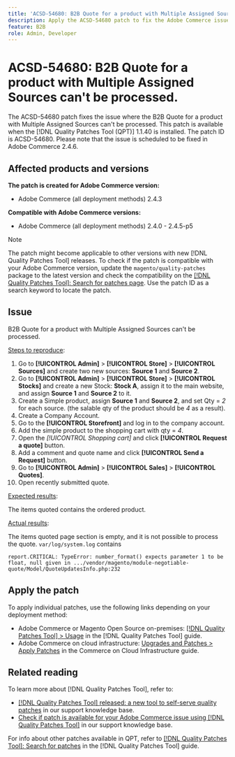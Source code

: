 ```yaml
---
title: 'ACSD-54680: B2B Quote for a product with Multiple Assigned Sources cant be processed'
description: Apply the ACSD-54680 patch to fix the Adobe Commerce issue where the B2B Quote for a product with Multiple Assigned Sources can't be processed.
feature: B2B
role: Admin, Developer
---
```

# ACSD-54680: B2B Quote for a product with Multiple Assigned Sources can't be processed.

The ACSD-54680 patch fixes the issue where the B2B Quote for a product with Multiple Assigned Sources can't be processed. This patch is available when the [!DNL Quality Patches Tool (QPT)] 1.1.40 is installed. The patch ID is ACSD-54680. Please note that the issue is scheduled to be fixed in Adobe Commerce 2.4.6.

## Affected products and versions

**The patch is created for Adobe Commerce version:**

* Adobe Commerce (all deployment methods) 2.4.3

**Compatible with Adobe Commerce versions:**

* Adobe Commerce (all deployment methods) 2.4.0 - 2.4.5-p5

>[!NOTE]
>
>The patch might become applicable to other versions with new [!DNL Quality Patches Tool] releases. To check if the patch is compatible with your Adobe Commerce version, update the `magento/quality-patches` package to the latest version and check the compatibility on the [[!DNL Quality Patches Tool]: Search for patches page](https://experienceleague.adobe.com/tools/commerce-quality-patches/index.html). Use the patch ID as a search keyword to locate the patch.

## Issue

B2B Quote for a product with Multiple Assigned Sources can't be processed.

<u>Steps to reproduce</u>:

1. Go to **[!UICONTROL Admin]** > **[!UICONTROL Store]** > **[!UICONTROL Sources]** and create two new sources: **Source 1** and **Source 2**. 
1. Go to **[!UICONTROL Admin]** > **[!UICONTROL Store]** > **[!UICONTROL Stocks]** and create a new Stock: **Stock A**, assign it to the main website, and assign **Source 1** and **Source 2** to it.
1. Create a Simple product, assign **Source 1** and **Source 2**, and set Qty = *2* for each source. (the salable qty of the product should be *4* as a result).
1. Create a Company Account.
1. Go to the **[!UICONTROL Storefront]** and log in to the company account.
1. Add the simple product to the shopping cart with qty = *4*.
1. Open the *[!UICONTROL Shopping cart]* and click **[!UICONTROL Request a quote]** button.
1. Add a comment and quote name and click **[!UICONTROL Send a Request]** button.
1. Go to **[!UICONTROL Admin]** > **[!UICONTROL Sales]** > **[!UICONTROL Quotes]**.
1. Open recently submitted quote.

<u>Expected results</u>:

The items quoted contains the ordered product.

<u>Actual results</u>:

The items quoted page section is empty, and it is not possible to process the quote.
`var/log/system.log` contains

```
report.CRITICAL: TypeError: number_format() expects parameter 1 to be float, null given in .../vendor/magento/module-negotiable-quote/Model/QuoteUpdatesInfo.php:232
```

## Apply the patch

To apply individual patches, use the following links depending on your deployment method:

* Adobe Commerce or Magento Open Source on-premises: [[!DNL Quality Patches Tool] > Usage](https://experienceleague.adobe.com/docs/commerce-operations/tools/quality-patches-tool/usage.html) in the [!DNL Quality Patches Tool] guide.
* Adobe Commerce on cloud infrastructure: [Upgrades and Patches > Apply Patches](https://experienceleague.adobe.com/docs/commerce-cloud-service/user-guide/develop/upgrade/apply-patches.html) in the Commerce on Cloud Infrastructure guide.

## Related reading

To learn more about [!DNL Quality Patches Tool], refer to:

* [[!DNL Quality Patches Tool] released: a new tool to self-serve quality patches](/help/announcements/adobe-commerce-announcements/magento-quality-patches-released-new-tool-to-self-serve-quality-patches.md) in our support knowledge base.
* [Check if patch is available for your Adobe Commerce issue using [!DNL Quality Patches Tool]](/help/support-tools/patches-available-in-qpt-tool/check-patch-for-magento-issue-with-magento-quality-patches.md) in our support knowledge base.

For info about other patches available in QPT, refer to [[!DNL Quality Patches Tool]: Search for patches](https://experienceleague.adobe.com/tools/commerce-quality-patches/index.html) in the [!DNL Quality Patches Tool] guide.
